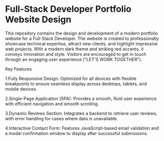 # Full-Stack Developer Portfolio Website Design

This repository contains the design and development of a modern portfolio
website for a Full-Stack Developer. The website is created to professionally
showcase technical expertise, attract new clients, and highlight impressive web
projects. With a modern dark theme and striking red accents, it conveys
innovation and style. Visitors are encouraged to get in touch through an
engaging user experience ("LET'S WORK TOGETHER").

Key Features

1.Fully Responsive Design: Optimized for all devices with flexible breakpoints
to ensure seamless display across desktops, tablets, and mobile devices.

2.Single-Page Application (SPA): Provides a smooth, fluid user experience with
efficient navigation and smooth scrolling.

3.Dynamic Reviews Section: Integrates a backend to retrieve user reviews, with
error handling for cases where data is unavailable.

4.Interactive Contact Form: Features JavaScript-based email validation and a
modal confirmation window to display after successful submissions.
